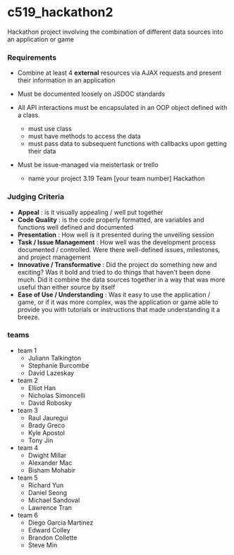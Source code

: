 # c519_hackathon2

Hackathon project involving the combination of different data sources into an application or game

### Requirements
- Combine at least 4 **external** resources via AJAX requests and present their information in an application
- Must be documented loosely on JSDOC standards
- All API interactions must be encapsulated in an OOP object defined with a class.
  - must use class
  - must have methods to access the data
  - must pass data to subsequent functions with callbacks upon getting their data
  
- Must be issue-managed via meistertask or trello
  - name your project 3.19 Team [your team number] Hackathon

### Judging Criteria
- **Appeal** : is it visually appealing / well put together
- **Code Quality** : is the code properly formatted, are variables and functions well defined and documented
- **Presentation** : How well is it presented during the unveiling session
- **Task / Issue Management** : How well was the development process documented / controlled.  Were there well-defined issues, milestones, and project management
- **Innovative / Transformative** : Did the project do something new and exciting?  Was it bold and tried to do things that haven't been done much.  Did it combine the data sources together in a way that was more useful than either source by itself
- **Ease of Use / Understanding** : Was it easy to use the application / game, or if it was more complex, was the application or game able to provide you with tutorials or instructions that made understanding it a breeze.

### teams

- team 1
  - Juliann Talkington
  - Stephanie Burcombe
  - David Lazeskay
- team 2
  - Elliot Han
  - Nicholas Simoncelli
  - David Robosky
- team 3
  - Raul Jauregui
  - Brady Greco
  - Kyle Apostol
  - Tony Jin
- team 4
  - Dwight Millar
  - Alexander Mac
  - Bisham Mohabir
- team 5
  - Richard Yun
  - Daniel Seong
  - Michael Sandoval
  - Lawrence Tran
- team 6
  - Diego Garcia Martinez
  - Edward Colley
  - Brandon Collette
  - Steve Min
